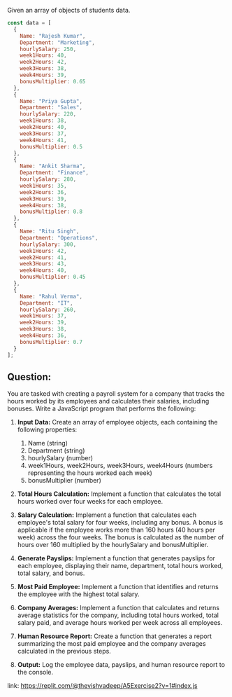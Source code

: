 Given an array of objects of students data.
```js
const data = [
  {
    Name: "Rajesh Kumar",
    Department: "Marketing",
    hourlySalary: 250,
    week1Hours: 40,
    week2Hours: 42,
    week3Hours: 38,
    week4Hours: 39,
    bonusMultiplier: 0.65
  },
  {
    Name: "Priya Gupta",
    Department: "Sales",
    hourlySalary: 220,
    week1Hours: 38,
    week2Hours: 40,
    week3Hours: 37,
    week4Hours: 41,
    bonusMultiplier: 0.5
  },
  {
    Name: "Ankit Sharma",
    Department: "Finance",
    hourlySalary: 280,
    week1Hours: 35,
    week2Hours: 36,
    week3Hours: 39,
    week4Hours: 38,
    bonusMultiplier: 0.8
  },
  {
    Name: "Ritu Singh",
    Department: "Operations",
    hourlySalary: 300,
    week1Hours: 42,
    week2Hours: 41,
    week3Hours: 43,
    week4Hours: 40,
    bonusMultiplier: 0.45
  },
  {
    Name: "Rahul Verma",
    Department: "IT",
    hourlySalary: 260,
    week1Hours: 37,
    week2Hours: 39,
    week3Hours: 38,
    week4Hours: 36,
    bonusMultiplier: 0.7
  }
];
```

## Question:

You are tasked with creating a payroll system for a company that tracks the hours worked by its employees and calculates their salaries, including bonuses. Write a JavaScript program that performs the following:

1. **Input Data:** Create an array of employee objects, each containing the following properties:

    1. Name (string)
    1. Department (string)
    1. hourlySalary (number)
    1. week1Hours, week2Hours, week3Hours, week4Hours (numbers representing the hours worked each week)
    1. bonusMultiplier (number)

2. **Total Hours Calculation:** Implement a function that calculates the total hours worked over four weeks for each employee.

3. **Salary Calculation:** Implement a function that calculates each employee's total salary for four weeks, including any bonus. A bonus is applicable if the employee works more than 160 hours (40 hours per week) across the four weeks. The bonus is calculated as the number of hours over 160 multiplied by the hourlySalary and bonusMultiplier.

4. **Generate Payslips:** Implement a function that generates payslips for each employee, displaying their name, department, total hours worked, total salary, and bonus.

5. **Most Paid Employee:** Implement a function that identifies and returns the employee with the highest total salary.

6. **Company Averages:** Implement a function that calculates and returns average statistics for the company, including total hours worked, total salary paid, and average hours worked per week across all employees.

7. **Human Resource Report:** Create a function that generates a report summarizing the most paid employee and the company averages calculated in the previous steps.

8. **Output:** Log the employee data, payslips, and human resource report to the console.

link: https://replit.com/@thevishvadeep/A5Exercise2?v=1#index.js

